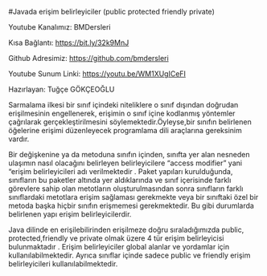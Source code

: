 #Javada erişim belirleyiciler (public protected friendly private)

Youtube Kanalımız: BMDersleri

Kısa Bağlantı: https://bit.ly/32k9MnJ

Github Adresimiz: https://github.com/bmdersleri

Youtube Sunum Linki: https://youtu.be/WM1XUgICeFI

Hazırlayan: Tuğçe GÖKÇEOĞLU

Sarmalama ilkesi bir sınıf içindeki niteliklere o sınıf dışından doğrudan erişilmesinin engellenerek, erişimin o sınıf içine kodlanmış yöntemler çağrılarak gerçekleştirilmesini söylemektedir.Öyleyse,bir sınıfın belirlenen öğelerine erişimi düzenleyecek programlama dili araçlarına gereksinim vardır.

Bir değişkenine ya da metoduna sınıfın içinden, sınıfta yer alan nesneden ulaşımın nasıl olacağını belirleyen belirleyicilere “access modifier” yani “erişim belirleyicileri adı verilmektedir . Paket yapıları kurulduğunda, sınıfların bu paketler altında yer aldıklarında ve sınıf içerisinde farklı görevlere sahip olan metotların oluşturulmasından sonra sınıfların farklı sınıflardaki metotlara erişim sağlaması gerekmekte veya bir sınıftaki özel bir metoda başka hiçbir sınıfın erişmemesi gerekmektedir. Bu gibi durumlarda belirlenen yapı erişim belirleyicilerdir.

Java dilinde en erişilebilirinden erişilmeze doğru sıraladığımızda public, protected,friendly ve private olmak üzere 4 tür erişim belirleyicisi bulunmaktadır . Erişim belirleyiciler global alanlar ve yordamlar için kullanılabilmektedir. Ayrıca sınıflar içinde sadece public ve friendly erişim belirleyicileri kullanılabilmektedir.

